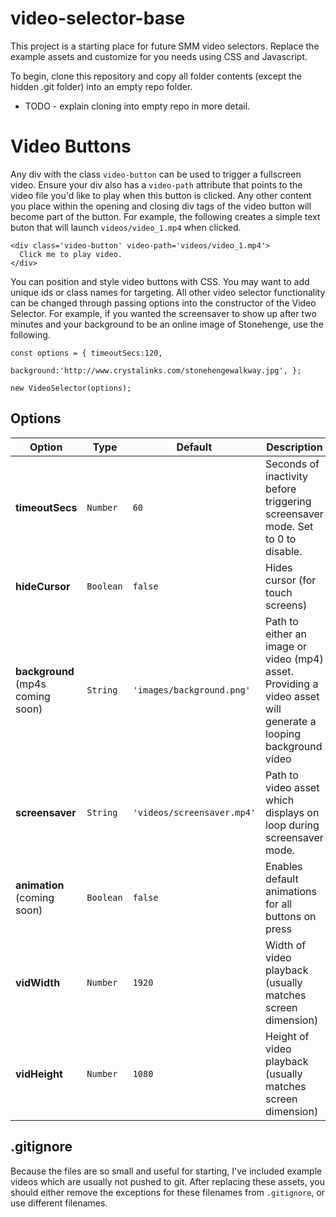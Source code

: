 # video-selector-base

This project is a starting place for future SMM video selectors. Replace the example assets and customize for you needs using CSS and Javascript.

To begin, clone this repository and copy all folder contents (except the hidden .git folder) into an empty repo folder.
* TODO - explain cloning into empty repo in more detail.

# Video Buttons
Any div with the class `video-button` can be used to trigger a fullscreen video. Ensure your div also has a `video-path` attribute that points to the video file you'd like to play when this button is clicked. Any other content you place within the opening and closing div tags of the video button will become part of the button.
For example, the following creates a simple text buton that will launch `videos/video_1.mp4` when clicked.
```
<div class='video-button' video-path='videos/video_1.mp4'>
  Click me to play video.
</div>
```

You can position and style video buttons with CSS. You may want to add unique ids or class names for targeting. All other video selector functionality can be changed through passing options into the constructor of the Video Selector.
For example, if you wanted the screensaver to show up after two minutes and your background to be an online image of Stonehenge, use the following.
```
const options = { timeoutSecs:120,
                  background:'http://www.crystalinks.com/stonehengewalkway.jpg', };

new VideoSelector(options);
```


## Options

| Option            | Type                | Default | Description                                                           |
|-------------------|---------------------|---------|-----------------------------------------------------------------------|
| **timeoutSecs**   | `Number`            | `60`    | Seconds of inactivity before triggering screensaver mode. Set to 0 to disable.        |
| **hideCursor**    | `Boolean`           | `false`  | Hides cursor (for touch screens)                                      |
| **background** (mp4s coming soon)    | `String`            | `'images/background.png'`  | Path to either an image or video (mp4) asset. Providing a video asset will generate a looping background video                  |
| **screensaver**   | `String`            | `'videos/screensaver.mp4'` | Path to video asset which displays on loop during screensaver mode.                                              |
| **animation** (coming soon)          | `Boolean`           | `false`                     | Enables default animations for all buttons on press                       |
| **vidWidth**   | `Number`            | `1920`    | Width of video playback (usually matches screen dimension)        |
| **vidHeight**  | `Number`            | `1080`    | Height of video playback (usually matches screen dimension)     |



## .gitignore
Because the files are so small and useful for starting, I've included example videos which are usually not pushed to git. After replacing these assets, you should either remove the exceptions for these filenames from `.gitignore`, or use different filenames.
